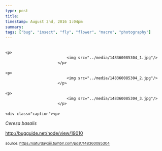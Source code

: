 ```yaml
---
type: post
title: 
timestamp: August 2nd, 2016 1:04pm
summary: 
tags: ["bug", "insect", "fly", "flower", "macro", "photography"]
---
```


                
                
                
                                                                                       <p>
                               <img src="../media/148360085304_1.jpg"/>
                           </p>
                                                                                                                           <p>
                               <img src="../media/148360085304_2.jpg"/>
                           </p>
                                                                                                                           <p>
                               <img src="../media/148360085304_3.jpg"/>
                           </p>
                                                                                                                      <div class="caption"><p>

<i>Ceresa basalis</i><br/></p><p><a href="http://bugguide.net/node/view/19010" target="_blank">http://bugguide.net/node/view/19010</a></p> </div>
                                    
                
                
                
                
                                
<small>source: https://saturdayxiii.tumblr.com/post/148360085304</small>